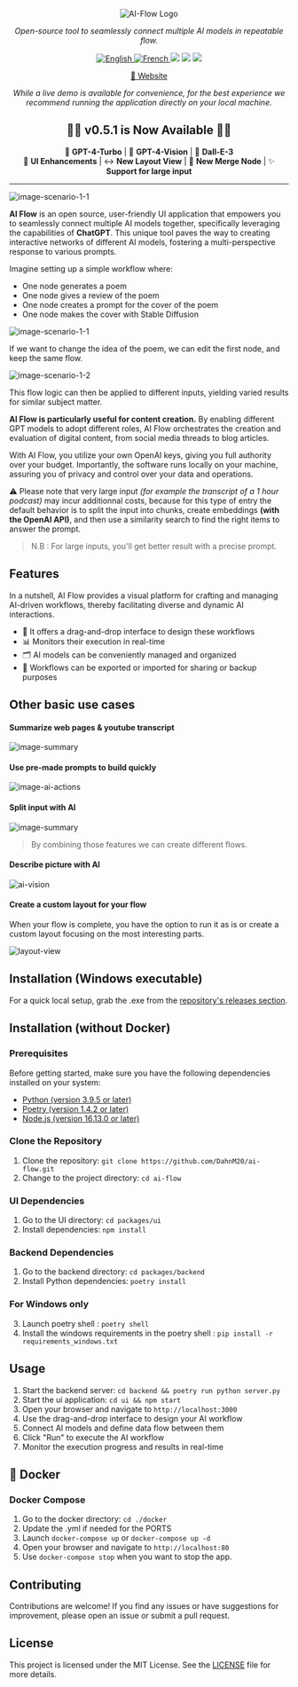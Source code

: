 <p align="center">
  <img src="assets/logo.png" alt="AI-Flow Logo"/>
</p>
<p align="center">
  <em>Open-source tool to seamlessly connect multiple AI models in repeatable flow.</em>
</p>
<p align="center">
    <a href="https://docs.ai-flow.net/"> <img src="https://img.shields.io/badge/lang-English-blue.svg" alt="English"> </a>
    <a href="https://docs.ai-flow.net/"> <img src="https://img.shields.io/badge/lang-French-blue.svg" alt="French"> </a>
    <img src="https://img.shields.io/badge/License-MIT-yellow.svg">
    <img src="https://img.shields.io/github/v/release/DahnM20/ai-flow">
    <a href="https://twitter.com/DahnM20"><img src="https://img.shields.io/twitter/follow/AI-Flow?style=social"></a>
</p>

<p align="center">
<a href="https://ai-flow.net/">🔗 Website</a>
</p>

<p align="center">
<em>While a live demo is available for convenience, for the best experience we recommend running the application directly on your local machine.</em>
</p>

<div align="center">

## 🎉🚀 v0.5.1 is Now Available 🚀🎉


🚀 **GPT-4-Turbo** | 👀 **GPT-4-Vision** | 🎨 **Dall-E-3**
</br>
🌟 **UI Enhancements** | ↔️ **New Layout View** | 🤖 **New Merge Node** | ✨ **Support for large input**


</div>

---

![image-scenario-1-1](assets/presentation.png)

**AI Flow** is an open source, user-friendly UI application that empowers you to seamlessly connect multiple AI models together, specifically leveraging the capabilities of **ChatGPT**. This unique tool paves the way to creating interactive networks of different AI models, fostering a multi-perspective response to various prompts.


Imagine setting up a simple workflow where:

- One node generates a poem
- One node gives a review of the poem
- One node creates a prompt for the cover of the poem
- One node makes the cover with Stable Diffusion

![image-scenario-1-1](assets/scenario-1-1.png)

If we want to change the idea of the poem, we can edit the first node, and keep the same flow. 

![image-scenario-1-2](assets/scenario-1-2.png)

This flow logic can then be applied to different inputs, yielding varied results for similar subject matter. 

**AI Flow is particularly useful for content creation.** By enabling different GPT models to adopt different roles, AI Flow orchestrates the creation and evaluation of digital content, from social media threads to blog articles. 

With AI Flow, you utilize your own OpenAI keys, giving you full authority over your budget. Importantly, the software runs locally on your machine, assuring you of privacy and control over your data and operations.

⚠️ Please note that very large input _(for example the transcript of a 1 hour podcast)_ may incur additionnal costs, because for this type of entry the default behavior is to split the input into chunks, create embeddings **(with the OpenAI API)**, and then use a similarity search to find the right items to answer the prompt. 

> N.B : For large inputs, you'll get better result with a precise prompt.

## Features

In a nutshell, AI Flow provides a visual platform for crafting and managing AI-driven workflows, thereby facilitating diverse and dynamic AI interactions.

- 🎨 It offers a drag-and-drop interface to design these workflows
- 📊 Monitors their execution in real-time
- 🗂️ AI models can be conveniently managed and organized
- 💾 Workflows can be exported or imported for sharing or backup purposes

## Other basic use cases

#### Summarize web pages & youtube transcript

![image-summary](assets/summary.png)


#### Use pre-made prompts to build quickly

![image-ai-actions](assets/predefined-prompts.png)

#### Split input with AI 

![image-summary](assets/split-input.png)

> By combining those features we can create different flows.

#### Describe picture with AI

![ai-vision](assets/gpt-vision.png)

#### Create a custom layout for your flow

When your flow is complete, you have the option to run it as is or create a custom layout focusing on the most interesting parts.

![layout-view](assets/layout.png)


## Installation (Windows executable)

For a quick local setup, grab the .exe from the [repository's releases section](https://github.com/DahnM20/ai-flow/releases).

## Installation (without Docker)

### Prerequisites

Before getting started, make sure you have the following dependencies installed on your system:

- [Python (version 3.9.5 or later)](https://www.python.org/downloads/)
- [Poetry (version 1.4.2 or later)](https://python-poetry.org/docs/#installation)
- [Node.js (version 16.13.0 or later)](https://nodejs.org/en/download/)

### Clone the Repository

1. Clone the repository: `git clone https://github.com/DahnM20/ai-flow.git`
2. Change to the project directory: `cd ai-flow`

### UI Dependencies
1. Go to the UI directory: `cd packages/ui`
2. Install dependencies: `npm install`

### Backend Dependencies
1. Go to the backend directory: `cd packages/backend`
2. Install Python dependencies: `poetry install`
   
### For Windows only
3. Launch poetry shell : `poetry shell`
4. Install the windows requirements in the poetry shell : `pip install -r requirements_windows.txt`

## Usage

1. Start the backend server: `cd backend && poetry run python server.py`
2. Start the ui application: `cd ui && npm start`
3. Open your browser and navigate to `http://localhost:3000`
4. Use the drag-and-drop interface to design your AI workflow
5. Connect AI models and define data flow between them
6. Click "Run" to execute the AI workflow
7. Monitor the execution progress and results in real-time


## 🐳 Docker

### Docker Compose

1. Go to the docker directory: `cd ./docker`
2. Update the .yml if needed for the PORTS
3. Launch `docker-compose up` or `docker-compose up -d`
4. Open your browser and navigate to `http://localhost:80`
5. Use `docker-compose stop` when you want to stop the app. 

## Contributing

Contributions are welcome! If you find any issues or have suggestions for improvement, please open an issue or submit a pull request.

## License

This project is licensed under the MIT License. See the [LICENSE](LICENSE) file for more details.
